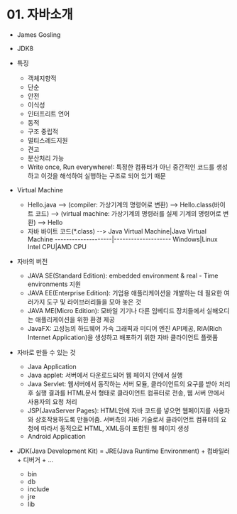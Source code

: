 
# 01. 자바소개
- James Gosling
- JDK8
- 특징
	- 객체지향적
	- 단순
	- 안전
	- 이식성
	- 인터프리트 언어
	- 동적
	- 구조 중립적
	- 멀티스레드지원
	- 견고
	- 분산처리 가능
	- Write once, Run everywhere!: 특정한 컴퓨터가 아닌 중간적인 코드를 생성하고 이것을 해석하여 실행하는 구조로 되어 있기 때문
- Virtual Machine
	- Hello.java --> (compiler: 가상기계의 명령어로 변환) --> Hello.class(바이트 코드) --> (virtual machine: 가상기계의 명령러를 실제 기계의 명령어로 변환) --> Hello
    - 자바 바이트 코드(*.class) -->
Java Virtual Machine|Java Virtual Machine
--------------------|--------------------
Windows|Linux
Intel CPU|AMD CPU
- 자바의 버전
	- JAVA SE(Standard Edition): embedded environment & real - Time environments 지원
	- JAVA EE(Enterprise Edition): 기업용 애플리케이션을 개발하는 데 필요한 여러가지 도구 및 라이브러리들을 모아 놓은 것
	- JAVA ME(Micro Edition): 모바일 기기나 다른 임베디드 장치들에서 실해오디는 애플리케이션을 위한 환경 제공
	- JavaFX: 고성능의 하드웨어 가속 그래픽과 미디어 엔진 API제공, RIA(Rich Internet Application)을 생성하고 배포하기 위한 자바 클라이언트 플랫폼

- 자바로 만들 수 있는 것
	- Java Application
	- Java applet: 서버에서 다운로드되어 웹 페이지 안에서 실행
	- Java Servlet: 웹서버에서 동작하는 서버 모듈, 클라이언트의 요구를 받아 처리 후 실행 결과를 HTML문서 형태로 클라이언트 컴퓨터로 전송, 웹 서버 안에서 사용자의 요청 처리
	- JSP(JavaServer Pages): HTML안에 자바 코드를 넣으면 웹페이지를 사용자와 상호작용하도록 만들어줌. 서버측의 자바 기술로서 클라이언트 컴퓨터의 요청에 따라서 동적으로 HTML, XML등이 포함된 웹 페이지 생성
	- Android Application

- JDK(Java Development Kit) = JRE(Java Runtime Environment) + 컴바일러 + 디버거 + ...
	- bin
	- db
	- include
	- jre
	- lib
